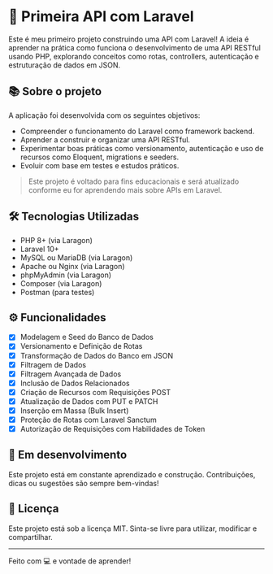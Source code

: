# 🚀 Primeira API com Laravel

Este é meu primeiro projeto construindo uma API com Laravel! A ideia é aprender na prática como funciona o desenvolvimento de uma API RESTful usando PHP, explorando conceitos como rotas, controllers, autenticação e estruturação de dados em JSON.

## 📚 Sobre o projeto

A aplicação foi desenvolvida com os seguintes objetivos:

- Compreender o funcionamento do Laravel como framework backend.
- Aprender a construir e organizar uma API RESTful.
- Experimentar boas práticas como versionamento, autenticação e uso de recursos como Eloquent, migrations e seeders.
- Evoluir com base em testes e estudos práticos.

> Este projeto é voltado para fins educacionais e será atualizado conforme eu for aprendendo mais sobre APIs em Laravel.

## 🛠️ Tecnologias Utilizadas

- PHP 8+ (via Laragon)
- Laravel 10+
- MySQL ou MariaDB (via Laragon)
- Apache ou Nginx (via Laragon)
- phpMyAdmin (via Laragon)
- Composer (via Laragon)
- Postman (para testes)

## ⚙️ Funcionalidades

- [x] Modelagem e Seed do Banco de Dados
- [x] Versionamento e Definição de Rotas
- [x] Transformação de Dados do Banco em JSON
- [x] Filtragem de Dados
- [x] Filtragem Avançada de Dados
- [x] Inclusão de Dados Relacionados
- [x] Criação de Recursos com Requisições POST
- [x] Atualização de Dados com PUT e PATCH
- [x] Inserção em Massa (Bulk Insert)
- [x] Proteção de Rotas com Laravel Sanctum
- [x] Autorização de Requisições com Habilidades de Token

## 🚧 Em desenvolvimento

Este projeto está em constante aprendizado e construção. Contribuições, dicas ou sugestões são sempre bem-vindas!

## 📄 Licença

Este projeto está sob a licença MIT. Sinta-se livre para utilizar, modificar e compartilhar.

---

Feito com 💻 e vontade de aprender!
